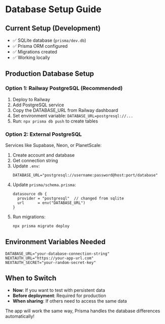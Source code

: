 # Database Setup Guide

## Current Setup (Development)
- ✅ SQLite database (`prisma/dev.db`)
- ✅ Prisma ORM configured
- ✅ Migrations created
- ✅ Working locally

## Production Database Setup

### Option 1: Railway PostgreSQL (Recommended)
1. Deploy to Railway
2. Add PostgreSQL service
3. Copy the DATABASE_URL from Railway dashboard
4. Set environment variable: `DATABASE_URL=postgresql://...`
5. Run: `npx prisma db push` to create tables

### Option 2: External PostgreSQL
Services like Supabase, Neon, or PlanetScale:

1. Create account and database
2. Get connection string
3. Update `.env`:
   ```
   DATABASE_URL="postgresql://username:password@host:port/database"
   ```
4. Update `prisma/schema.prisma`:
   ```prisma
   datasource db {
     provider = "postgresql"  // changed from sqlite
     url      = env("DATABASE_URL")
   }
   ```
5. Run migrations:
   ```bash
   npx prisma migrate deploy
   ```

## Environment Variables Needed
```env
DATABASE_URL="your-database-connection-string"
NEXTAUTH_URL="https://your-app-url.com"
NEXTAUTH_SECRET="your-random-secret-key"
```

## When to Switch
- **Now**: If you want to test with persistent data
- **Before deployment**: Required for production
- **When sharing**: If others need to access the same data

The app will work the same way, Prisma handles the database differences automatically!